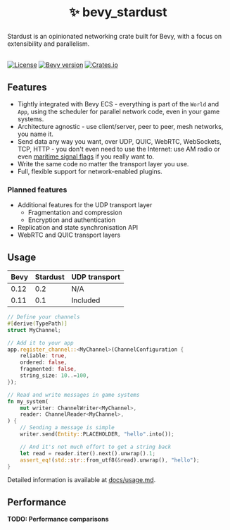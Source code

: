 <h1><p align="center">✨ bevy_stardust</p></h1>
Stardust is an opinionated networking crate built for Bevy, with a focus on extensibility and parallelism.
<br></br>

[![License](https://img.shields.io/github/license/veritius/bevy_stardust)](./)
[![Bevy version](https://img.shields.io/badge/bevy-0.12-blue?color=blue)](https://bevyengine.org/)
[![Crates.io](https://img.shields.io/crates/v/bevy_stardust)](https://crates.io/crates/bevy_stardust)

## Features
- Tightly integrated with Bevy ECS - everything is part of the `World` and `App`, using the scheduler for parallel network code, even in your game systems.
- Architecture agnostic - use client/server, peer to peer, mesh networks, you name it.
- Send data any way you want, over UDP, QUIC, WebRTC, WebSockets, TCP, HTTP - you don't even need to use the Internet: use AM radio or even [maritime signal flags](https://en.wikipedia.org/wiki/International_maritime_signal_flags) if you really want to.
- Write the same code no matter the transport layer you use.
- Full, flexible support for network-enabled plugins.

### Planned features
- Additional features for the UDP transport layer
    - Fragmentation and compression
    - Encryption and authentication
- Replication and state synchronisation API
- WebRTC and QUIC transport layers

## Usage
| Bevy | Stardust | UDP transport |
| ---- | -------- | ------------- |
| 0.12 | 0.2      | N/A           |
| 0.11 | 0.1      | Included      |

```rs
// Define your channels
#[derive(TypePath)]
struct MyChannel;

// Add it to your app
app.register_channel::<MyChannel>(ChannelConfiguration {
    reliable: true,
    ordered: false,
    fragmented: false,
    string_size: 10..=100,
});

// Read and write messages in game systems
fn my_system(
    mut writer: ChannelWriter<MyChannel>,
    reader: ChannelReader<MyChannel>,
) {
    // Sending a message is simple
    writer.send(Entity::PLACEHOLDER, "hello".into());

    // And it's not much effort to get a string back
    let read = reader.iter().next().unwrap().1;
    assert_eq!(std::str::from_utf8(&read).unwrap(), "hello");
}
```

Detailed information is available at [docs/usage.md](./docs/usage.md).

## Performance
**TODO: Performance comparisons**